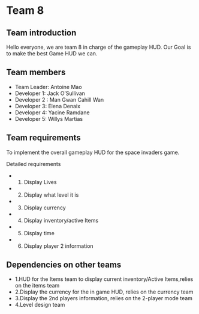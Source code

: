 # Team 8

## Team introduction

Hello everyone, we are team 8 in charge of the gameplay HUD. Our Goal is to make the best Game HUD we can. 

## Team members

- Team Leader: Antoine Mao
- Developer 1: Jack O’Sullivan
- Developer 2 : Man Gwan Cahill Wan
- Developer 3: Elena Denaix
- Developer 4: Yacine Ramdane
- Developer 5: Willys Martias

## Team requirements
To implement the overall gameplay HUD for the space invaders game.

Detailed requirements
- 1. Display Lives
- 2. Display what level it is
- 3. Display currency
- 4. Display inventory/active Items
- 5. Display time
- 6. Display player 2 information

## Dependencies on other teams
- 1.HUD for the Items team to display current inventory/Active Items,relies on the items team
- 2.Display the currency for the in game HUD, relies on the currency team 
- 3.Display the 2nd players information, relies on the 2-player mode team
- 4.Level design team